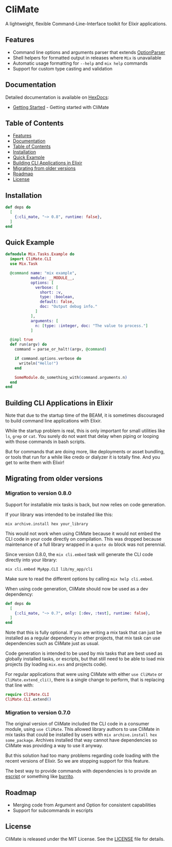 # CliMate

A lightweight, flexible Command-Line-Interface toolkit for Elixir applications.


## Features

* Command line options and arguments parser that extends [OptionParser](https://hexdocs.pm/elixir/OptionParser.html)
* Shell helpers for formatted output in releases where `Mix` is unavailable
* Automatic usage formatting for `--help` and `mix help` commands
* Support for custom type casting and validation


## Documentation

Detailed documentation is available on [HexDocs](https://hexdocs.pm/cli_mate):

* [Getting Started](https://hexdocs.pm/cli_mate/getting_started.html) - Getting started with CliMate


## Table of Contents

- [Features](#features)
- [Documentation](#documentation)
- [Table of Contents](#table-of-contents)
- [Installation](#installation)
- [Quick Example](#quick-example)
- [Building CLI Applications in Elixir](#building-cli-applications-in-elixir)
- [Migrating from older versions](#migrating-from-older-versions)
- [Roadmap](#roadmap)
- [License](#license)


## Installation

```elixir
def deps do
  [
    {:cli_mate, "~> 0.8", runtime: false},
  ]
end
```


## Quick Example

```elixir
defmodule Mix.Tasks.Example do
  import CliMate.CLI
  use Mix.Task

  @command name: "mix example",
           module: __MODULE__,
           options: [
             verbose: [
               short: :v,
               type: :boolean,
               default: false,
               doc: "Output debug info."
             ]
           ],
           arguments: [
             n: [type: :integer, doc: "The value to process."]
           ]

  @impl true
  def run(argv) do
    command = parse_or_halt!(argv, @command)

    if command.options.verbose do
      writeln("Hello!")
    end

    SomeModule.do_something_with(command.arguments.n)
  end
end
```


## Building CLI Applications in Elixir

Note that due to the startup time of the BEAM, it is sometimes discouraged to
build command line applications with Elixir.

While the startup problem is real, this is only important for small utilities
like `ls`, `grep` or `cat`. You surely do not want that delay when piping or
looping with those commands in bash scripts.

But for commands that are doing more, like deployments or asset bundling, or
tools that run for a while like credo or dialyzer it is totally fine. And you
get to write them with Elixir!

## Migrating from older versions

### Migration to version 0.8.0

Support for installable mix tasks is back, but now relies on code generation.

If your library was intended to be installed like this:

    mix archive.install hex your_library

This would not work when using CliMate because it would not embed the CLI code
in your code directly on compilation. This was dropped because maintenance of a full library wrapped in a `quote do` block was not perennial.

Since version 0.8.0, the `mix cli.embed` task will generate the CLI code
directly into your library:

    mix cli.embed MyApp.CLI lib/my_app/cli

Make sure to read the different options by calling `mix help cli.embed`.

When using code generation, CliMate should now be used as a dev dependency:

```elixir
def deps do
  [
    {:cli_mate, "~> 0.7", only: [:dev, :test], runtime: false},
  ]
end
```

Note that this is fully optional. If you are writing a mix task that can just
be installed as a regular dependency in other projects, that mix task can use
dependencies such as CliMate just as usual.

Code generation is intended to be used by mix tasks that are best used as
globally installed tasks, or escripts, but that still need to be able to load
mix projects (by loading `mix.exs` and projects code).

For regular applications that were using CliMate with either `use CliMate` or
`CliMate.extend_cli()`, there is a single change to perform, that is replacing
that line with:

```elixir
require CliMate.CLI
CliMate.CLI.extend()
```

### Migration to version 0.7.0

The original version of CliMate included the CLI code in a consumer module,
using `use CliMate`. This allowed library authors to use CliMate in mix tasks
that could be installed by users with `mix archive.install hex some_package`.
Archives installed that way cannot have dependencies so CliMate was providing a
way to use it anyway.

But this solution had too many problems regarding code loading with the recent
versions of Elixir. So we are stopping support for this feature.

The best way to provide commands with dependencies is to provide an
[escript](https://hexdocs.pm/mix/main/Mix.Tasks.Escript.Build.html) or something
like [burrito](https://github.com/burrito-elixir/burrito).


## Roadmap

* Merging code from Argument and Option for consistent capabilities
* Support for subcommands in escripts


## License

CliMate is released under the MIT License. See the [LICENSE](LICENSE.md) file for details.